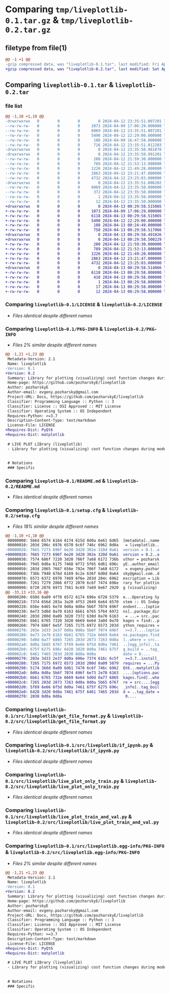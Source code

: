 # Comparing `tmp/liveplotlib-0.1.tar.gz` & `tmp/liveplotlib-0.2.tar.gz`

## filetype from file(1)

```diff
@@ -1 +1 @@
-gzip compressed data, was "liveplotlib-0.1.tar", last modified: Fri Apr 12 23:35:51 2024, max compression
+gzip compressed data, was "liveplotlib-0.2.tar", last modified: Sat Apr 13 00:29:58 2024, max compression
```

## Comparing `liveplotlib-0.1.tar` & `liveplotlib-0.2.tar`

### file list

```diff
@@ -1,18 +1,19 @@
-drwxrwxrwx   0        0        0        0 2024-04-12 23:35:51.007201 liveplotlib-0.1/
--rw-rw-rw-   0        0        0     1073 2024-04-09 17:06:29.000000 liveplotlib-0.1/LICENSE
--rw-rw-rw-   0        0        0     6069 2024-04-12 23:35:51.007201 liveplotlib-0.1/PKG-INFO
--rw-rw-rw-   0        0        0     5490 2024-04-12 22:29:00.000000 liveplotlib-0.1/README.md
--rw-rw-rw-   0        0        0      108 2024-04-09 16:47:58.000000 liveplotlib-0.1/pyproject.toml
--rw-rw-rw-   0        0        0      716 2024-04-12 23:35:51.012203 liveplotlib-0.1/setup.cfg
-drwxrwxrwx   0        0        0        0 2024-04-12 23:35:50.981878 liveplotlib-0.1/src/
-drwxrwxrwx   0        0        0        0 2024-04-12 23:35:50.991201 liveplotlib-0.1/src/liveplotlib/
--rw-rw-rw-   0        0        0      280 2024-04-12 21:59:30.000000 liveplotlib-0.1/src/liveplotlib/__init__.py
--rw-rw-rw-   0        0        0      789 2024-04-12 21:53:13.000000 liveplotlib-0.1/src/liveplotlib/get_file_format.py
--rw-rw-rw-   0        0        0     1226 2024-04-12 21:49:28.000000 liveplotlib-0.1/src/liveplotlib/if_ipynb.py
--rw-rw-rw-   0        0        0     2863 2024-04-12 23:21:47.000000 liveplotlib-0.1/src/liveplotlib/live_plot_only_train.py
--rw-rw-rw-   0        0        0     4732 2024-04-12 23:25:03.000000 liveplotlib-0.1/src/liveplotlib/live_plot_train_and_val.py
-drwxrwxrwx   0        0        0        0 2024-04-12 23:35:51.006202 liveplotlib-0.1/src/liveplotlib.egg-info/
--rw-rw-rw-   0        0        0     6069 2024-04-12 23:35:50.000000 liveplotlib-0.1/src/liveplotlib.egg-info/PKG-INFO
--rw-rw-rw-   0        0        0      372 2024-04-12 23:35:50.000000 liveplotlib-0.1/src/liveplotlib.egg-info/SOURCES.txt
--rw-rw-rw-   0        0        0        1 2024-04-12 23:35:50.000000 liveplotlib-0.1/src/liveplotlib.egg-info/dependency_links.txt
--rw-rw-rw-   0        0        0       12 2024-04-12 23:35:50.000000 liveplotlib-0.1/src/liveplotlib.egg-info/top_level.txt
+drwxrwxrwx   0        0        0        0 2024-04-13 00:29:58.515065 liveplotlib-0.2/
+-rw-rw-rw-   0        0        0     1073 2024-04-09 17:06:29.000000 liveplotlib-0.2/LICENSE
+-rw-rw-rw-   0        0        0     6118 2024-04-13 00:29:58.515065 liveplotlib-0.2/PKG-INFO
+-rw-rw-rw-   0        0        0     5490 2024-04-12 22:29:00.000000 liveplotlib-0.2/README.md
+-rw-rw-rw-   0        0        0      108 2024-04-13 00:24:49.000000 liveplotlib-0.2/pyproject.toml
+-rw-rw-rw-   0        0        0      758 2024-04-13 00:29:58.517066 liveplotlib-0.2/setup.cfg
+drwxrwxrwx   0        0        0        0 2024-04-13 00:29:58.491026 liveplotlib-0.2/src/
+drwxrwxrwx   0        0        0        0 2024-04-13 00:29:58.500229 liveplotlib-0.2/src/liveplotlib/
+-rw-rw-rw-   0        0        0      280 2024-04-12 21:59:30.000000 liveplotlib-0.2/src/liveplotlib/__init__.py
+-rw-rw-rw-   0        0        0      789 2024-04-12 21:53:13.000000 liveplotlib-0.2/src/liveplotlib/get_file_format.py
+-rw-rw-rw-   0        0        0     1226 2024-04-12 21:49:28.000000 liveplotlib-0.2/src/liveplotlib/if_ipynb.py
+-rw-rw-rw-   0        0        0     2863 2024-04-12 23:21:47.000000 liveplotlib-0.2/src/liveplotlib/live_plot_only_train.py
+-rw-rw-rw-   0        0        0     4732 2024-04-12 23:25:03.000000 liveplotlib-0.2/src/liveplotlib/live_plot_train_and_val.py
+drwxrwxrwx   0        0        0        0 2024-04-13 00:29:58.514066 liveplotlib-0.2/src/liveplotlib.egg-info/
+-rw-rw-rw-   0        0        0     6118 2024-04-13 00:29:58.000000 liveplotlib-0.2/src/liveplotlib.egg-info/PKG-INFO
+-rw-rw-rw-   0        0        0      410 2024-04-13 00:29:58.000000 liveplotlib-0.2/src/liveplotlib.egg-info/SOURCES.txt
+-rw-rw-rw-   0        0        0        1 2024-04-13 00:29:58.000000 liveplotlib-0.2/src/liveplotlib.egg-info/dependency_links.txt
+-rw-rw-rw-   0        0        0       17 2024-04-13 00:29:58.000000 liveplotlib-0.2/src/liveplotlib.egg-info/requires.txt
+-rw-rw-rw-   0        0        0       12 2024-04-13 00:29:58.000000 liveplotlib-0.2/src/liveplotlib.egg-info/top_level.txt
```

### Comparing `liveplotlib-0.1/LICENSE` & `liveplotlib-0.2/LICENSE`

 * *Files identical despite different names*

### Comparing `liveplotlib-0.1/PKG-INFO` & `liveplotlib-0.2/PKG-INFO`

 * *Files 2% similar despite different names*

```diff
@@ -1,21 +1,23 @@
 Metadata-Version: 2.1
 Name: liveplotlib
-Version: 0.1
+Version: 0.2
 Summary: Library for plotting (visualizing) cost function changes during model training (in real time)
 Home-page: https://github.com/pozharskyE/liveplotlib
 Author: pozharskyE
 Author-email: evgeny.pozharsky@gmail.com
 Project-URL: Docs, https://github.com/pozharskyE/liveplotlib
 Classifier: Programming Language :: Python :: 3
 Classifier: License :: OSI Approved :: MIT License
 Classifier: Operating System :: OS Independent
 Requires-Python: >=3.7
 Description-Content-Type: text/markdown
 License-File: LICENSE
+Requires-Dist: PyQt6
+Requires-Dist: matplotlib
 
 # LIVE PLOT LIBrary (liveplotlib)
 - Library for plotting (visualizing) cost function changes during model training (in real time)
 
 
 # Notations
 ### Specific
```

### Comparing `liveplotlib-0.1/README.md` & `liveplotlib-0.2/README.md`

 * *Files identical despite different names*

### Comparing `liveplotlib-0.1/setup.cfg` & `liveplotlib-0.2/setup.cfg`

 * *Files 18% similar despite different names*

```diff
@@ -1,10 +1,10 @@
 00000000: 5b6d 6574 6164 6174 615d 0d0a 6e61 6d65  [metadata]..name
 00000010: 203d 206c 6976 6570 6c6f 746c 6962 0d0a   = liveplotlib..
-00000020: 7665 7273 696f 6e20 3d20 302e 310d 0a61  version = 0.1..a
+00000020: 7665 7273 696f 6e20 3d20 302e 320d 0a61  version = 0.2..a
 00000030: 7574 686f 7220 3d20 706f 7a68 6172 736b  uthor = pozharsk
 00000040: 7945 0d0a 6175 7468 6f72 5f65 6d61 696c  yE..author_email
 00000050: 203d 2065 7667 656e 792e 706f 7a68 6172   = evgeny.pozhar
 00000060: 736b 7940 676d 6169 6c2e 636f 6d0d 0a64  sky@gmail.com..d
 00000070: 6573 6372 6970 7469 6f6e 203d 204c 6962  escription = Lib
 00000080: 7261 7279 2066 6f72 2070 6c6f 7474 696e  rary for plottin
 00000090: 6720 2876 6973 7561 6c69 7a69 6e67 2920  g (visualizing) 
@@ -33,13 +33,16 @@
 00000200: 650d 0a09 4f70 6572 6174 696e 6720 5379  e...Operating Sy
 00000210: 7374 656d 203a 3a20 4f53 2049 6e64 6570  stem :: OS Indep
 00000220: 656e 6465 6e74 0d0a 0d0a 5b6f 7074 696f  endent....[optio
 00000230: 6e73 5d0d 0a70 6163 6b61 6765 5f64 6972  ns]..package_dir
 00000240: 203d 200d 0a09 3d20 7372 630d 0a70 6163   = ...= src..pac
 00000250: 6b61 6765 7320 3d20 6669 6e64 3a0d 0a70  kages = find:..p
 00000260: 7974 686f 6e5f 7265 7175 6972 6573 203d  ython_requires =
-00000270: 203e 3d33 2e37 0d0a 0d0a 5b6f 7074 696f   >=3.7....[optio
-00000280: 6e73 2e70 6163 6b61 6765 732e 6669 6e64  ns.packages.find
-00000290: 5d0d 0a77 6865 7265 203d 2073 7263 0d0a  ]..where = src..
-000002a0: 0d0a 5b65 6767 5f69 6e66 6f5d 0d0a 7461  ..[egg_info]..ta
-000002b0: 675f 6275 696c 6420 3d20 0d0a 7461 675f  g_build = ..tag_
-000002c0: 6461 7465 203d 2030 0d0a 0d0a            date = 0....
+00000270: 203e 3d33 2e37 0d0a 696e 7374 616c 6c5f   >=3.7..install_
+00000280: 7265 7175 6972 6573 203d 200d 0a09 5079  requires = ...Py
+00000290: 5174 360d 0a09 6d61 7470 6c6f 746c 6962  Qt6...matplotlib
+000002a0: 0d0a 0d0a 5b6f 7074 696f 6e73 2e70 6163  ....[options.pac
+000002b0: 6b61 6765 732e 6669 6e64 5d0d 0a77 6865  kages.find]..whe
+000002c0: 7265 203d 2073 7263 0d0a 0d0a 5b65 6767  re = src....[egg
+000002d0: 5f69 6e66 6f5d 0d0a 7461 675f 6275 696c  _info]..tag_buil
+000002e0: 6420 3d20 0d0a 7461 675f 6461 7465 203d  d = ..tag_date =
+000002f0: 2030 0d0a 0d0a                            0....
```

### Comparing `liveplotlib-0.1/src/liveplotlib/get_file_format.py` & `liveplotlib-0.2/src/liveplotlib/get_file_format.py`

 * *Files identical despite different names*

### Comparing `liveplotlib-0.1/src/liveplotlib/if_ipynb.py` & `liveplotlib-0.2/src/liveplotlib/if_ipynb.py`

 * *Files identical despite different names*

### Comparing `liveplotlib-0.1/src/liveplotlib/live_plot_only_train.py` & `liveplotlib-0.2/src/liveplotlib/live_plot_only_train.py`

 * *Files identical despite different names*

### Comparing `liveplotlib-0.1/src/liveplotlib/live_plot_train_and_val.py` & `liveplotlib-0.2/src/liveplotlib/live_plot_train_and_val.py`

 * *Files identical despite different names*

### Comparing `liveplotlib-0.1/src/liveplotlib.egg-info/PKG-INFO` & `liveplotlib-0.2/src/liveplotlib.egg-info/PKG-INFO`

 * *Files 2% similar despite different names*

```diff
@@ -1,21 +1,23 @@
 Metadata-Version: 2.1
 Name: liveplotlib
-Version: 0.1
+Version: 0.2
 Summary: Library for plotting (visualizing) cost function changes during model training (in real time)
 Home-page: https://github.com/pozharskyE/liveplotlib
 Author: pozharskyE
 Author-email: evgeny.pozharsky@gmail.com
 Project-URL: Docs, https://github.com/pozharskyE/liveplotlib
 Classifier: Programming Language :: Python :: 3
 Classifier: License :: OSI Approved :: MIT License
 Classifier: Operating System :: OS Independent
 Requires-Python: >=3.7
 Description-Content-Type: text/markdown
 License-File: LICENSE
+Requires-Dist: PyQt6
+Requires-Dist: matplotlib
 
 # LIVE PLOT LIBrary (liveplotlib)
 - Library for plotting (visualizing) cost function changes during model training (in real time)
 
 
 # Notations
 ### Specific
```


